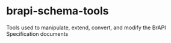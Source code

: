 # brapi-schema-tools
Tools used to manipulate, extend, convert, and modify the BrAPI Specification documents
